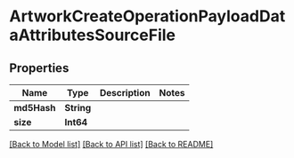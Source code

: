 # ArtworkCreateOperationPayloadDataAttributesSourceFile

## Properties
Name | Type | Description | Notes
------------ | ------------- | ------------- | -------------
**md5Hash** | **String** |  | 
**size** | **Int64** |  | 

[[Back to Model list]](../README.md#documentation-for-models) [[Back to API list]](../README.md#documentation-for-api-endpoints) [[Back to README]](../README.md)


